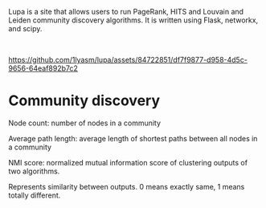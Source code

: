 Lupa is a site that allows users to run PageRank, HITS and Louvain and Leiden community discovery algorithms.
It is written using Flask, networkx, and scipy.

<br>

https://github.com/1lyasm/lupa/assets/84722851/df7f9877-d958-4d5c-9656-64eaf892b7c2

# Community discovery
Node count: number of nodes in a community

Average path length: average length of shortest paths between all nodes in a community

NMI score: normalized mutual information score of clustering outputs of two algorithms.

Represents similarity between outputs. 0 means exactly same, 1 means totally different.
